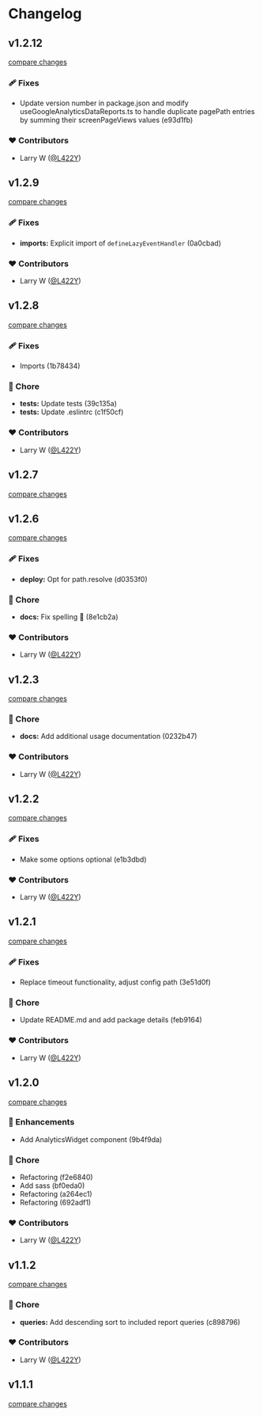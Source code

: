 # Changelog


## v1.2.12

[compare changes](https://undefined/undefined/compare/v1.2.9...v1.2.12)


### 🩹 Fixes

  - Update version number in package.json and modify useGoogleAnalyticsDataReports.ts to handle duplicate pagePath entries by summing their screenPageViews values (e93d1fb)

### ❤️  Contributors

- Larry W ([@L422Y](http://github.com/L422Y))

## v1.2.9

[compare changes](https://undefined/undefined/compare/v1.2.8...v1.2.9)


### 🩹 Fixes

  - **imports:** Explicit import of `defineLazyEventHandler` (0a0cbad)

### ❤️  Contributors

- Larry W ([@L422Y](http://github.com/L422Y))

## v1.2.8

[compare changes](https://undefined/undefined/compare/v1.2.7...v1.2.8)


### 🩹 Fixes

  - Imports (1b78434)

### 🏡 Chore

  - **tests:** Update tests (39c135a)
  - **tests:** Update .eslintrc (c1f50cf)

### ❤️  Contributors

- Larry W ([@L422Y](http://github.com/L422Y))

## v1.2.7

[compare changes](https://undefined/undefined/compare/v1.2.6...v1.2.7)

## v1.2.6

[compare changes](https://undefined/undefined/compare/v1.2.5...v1.2.6)

### 🩹 Fixes

  - **deploy:** Opt for path.resolve (d0353f0)

### 🏡 Chore

  - **docs:** Fix spelling 🫠 (8e1cb2a)

### ❤️  Contributors

- Larry W ([@L422Y](http://github.com/L422Y))

## v1.2.3

[compare changes](https://undefined/undefined/compare/v1.2.2...v1.2.3)


### 🏡 Chore

  - **docs:** Add additional usage documentation (0232b47)

### ❤️  Contributors

- Larry W ([@L422Y](http://github.com/L422Y))

## v1.2.2

[compare changes](https://undefined/undefined/compare/v1.2.1...v1.2.2)


### 🩹 Fixes

  - Make some options optional (e1b3dbd)

### ❤️  Contributors

- Larry W ([@L422Y](http://github.com/L422Y))

## v1.2.1

[compare changes](https://undefined/undefined/compare/v1.2.0...v1.2.1)


### 🩹 Fixes

  - Replace timeout functionality, adjust config path (3e51d0f)

### 🏡 Chore

  - Update README.md and add package details (feb9164)

### ❤️  Contributors

- Larry W ([@L422Y](http://github.com/L422Y))

## v1.2.0

[compare changes](https://undefined/undefined/compare/v1.1.2...v1.2.0)


### 🚀 Enhancements

  - Add AnalyticsWidget component (9b4f9da)

### 🏡 Chore

  - Refactoring (f2e6840)
  - Add sass (bf0eda0)
  - Refactoring (a264ec1)
  - Refactoring (692adf1)

### ❤️  Contributors

- Larry W ([@L422Y](http://github.com/L422Y))

## v1.1.2

[compare changes](https://undefined/undefined/compare/v1.1.1...v1.1.2)


### 🏡 Chore

  - **queries:** Add descending sort to included report queries (c898796)

### ❤️  Contributors

- Larry W ([@L422Y](http://github.com/L422Y))

## v1.1.1

[compare changes](https://undefined/undefined/compare/v1.1.0...v1.1.1)

